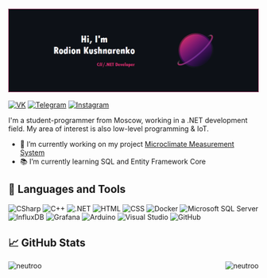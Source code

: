 ![NeutroBanner](./Images/NeutroBanner.png)

[![VK](https://img.shields.io/badge/VK-informational?style=flat&logo=VK&color=0077FF)](https://vk.com/neutr0o)
[![Telegram](https://img.shields.io/badge/Telegram-informational?style=flat&logo=Telegram&color=26A5E4)](https://t.me/neutr0o)
[![Instagram](https://img.shields.io/badge/Instagram-informational?style=flat&logo=Instagram&color=E4405F&logoColor=white)](https://www.instagram.com/nyautro)

I'm a student-programmer from Moscow, working in a .NET development field. My area of interest is also low-level programming & IoT.
* 🔨 I’m currently working on my project [Microclimate Measurement System](https://github.com/Neutroo/Microclimate-Measurement-System)
* 📚 I’m currently learning SQL and Entity Framework Core

## 🧰 Languages and Tools
![CSharp](https://img.shields.io/badge/CSharp-informational?style=flat&logo=CSharp&color=ce2d6d&labelColor=0d1117)
![C++](https://img.shields.io/badge/C++-informational?style=flat&logo=Cplusplus&color=ce2d6d&labelColor=0d1117)
![.NET](https://img.shields.io/badge/.NET-informational?style=flat&logo=.NET&color=ce2d6d&labelColor=0d1117)
![HTML](https://img.shields.io/badge/HTML-informational?style=flat&logo=HTML5&color=ce2d6d&labelColor=0d1117)
![CSS](https://img.shields.io/badge/CSS-informational?style=flat&logo=CSS3&color=ce2d6d&labelColor=0d1117)
![Docker](https://img.shields.io/badge/Docker-informational?style=flat&logo=Docker&color=ce2d6d&labelColor=0d1117)
![Microsoft SQL Server](https://img.shields.io/badge/Microsoft_SQL_Server-informational?style=flat&logo=Microsoft-SQL-Server&color=ce2d6d&labelColor=0d1117)
![InfluxDB](https://img.shields.io/badge/InfluxDB-informational?style=flat&logo=InfluxDB&color=ce2d6d&labelColor=0d1117)
![Grafana](https://img.shields.io/badge/Grafana-informational?style=flat&logo=Grafana&color=ce2d6d&labelColor=0d1117)
![Arduino](https://img.shields.io/badge/Arduino-informational?style=flat&logo=Arduino&color=ce2d6d&labelColor=0d1117)
![Visual Studio](https://img.shields.io/badge/Visual_Studio-informational?style=flat&logo=Visual-Studio&color=ce2d6d&labelColor=0d1117)
![GitHub](https://img.shields.io/badge/GitHub-informational?style=flat&logo=GitHub&color=ce2d6d&labelColor=0d1117)

## 📈 GitHub Stats

<div>
  <img src="https://github-readme-stats.vercel.app/api?username=neutroo&show_icons=true&title_color=ce2d6d&text_color=ffffff&bg_color=0d1117&locale=en&line_height=26&icon_color=b93fb8&border_color=ce2d6d" alt="neutroo"/>
  <img align="right" src="https://github-readme-stats.vercel.app/api/top-langs?username=neutroo&show_icons=true&title_color=ce2d6d&text_color=ffffff&bg_color=0d1117&locale=en&border_color=ce2d6d" alt="neutroo"/>
</div>
